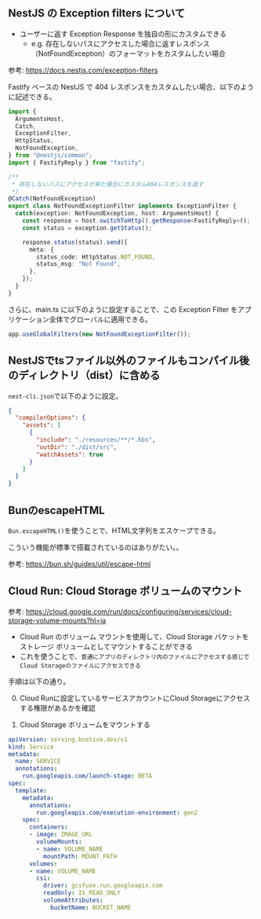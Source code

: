 ## NestJS の Exception filters について

- ユーザーに返す Exception Response を独自の形にカスタムできる
  - e.g. 存在しないパスにアクセスした場合に返すレスポンス（NotFoundException）のフォーマットをカスタムしたい場合

参考: https://docs.nestjs.com/exception-filters

Fastify ベースの NestJS で 404 レスポンスをカスタムしたい場合、以下のように記述できる。

```ts
import {
  ArgumentsHost,
  Catch,
  ExceptionFilter,
  HttpStatus,
  NotFoundException,
} from "@nestjs/common";
import { FastifyReply } from "fastify";

/**
 * 存在しないパスにアクセスが来た場合にカスタム404レスポンスを返す
 */
@Catch(NotFoundException)
export class NotFoundExceptionFilter implements ExceptionFilter {
  catch(exception: NotFoundException, host: ArgumentsHost) {
    const response = host.switchToHttp().getResponse<FastifyReply>();
    const status = exception.getStatus();

    response.status(status).send({
      meta: {
        status_code: HttpStatus.NOT_FOUND,
        status_msg: "Not Found",
      },
    });
  }
}
```

さらに、main.ts に以下のように設定することで、この Exception Filter をアプリケーション全体でグローバルに適用できる。

```ts
app.useGlobalFilters(new NotFoundExceptionFilter());
```

## NestJSでtsファイル以外のファイルもコンパイル後のディレクトリ（dist）に含める

`nest-cli.json`で以下のように設定。

```json
{
  "compilerOptions": {
    "assets": [
      {
        "include": "./resources/**/*.hbs",
        "outDir": "./dist/src",
        "watchAssets": true
      }
    ]
  }
}
```

## BunのescapeHTML

`Bun.escapeHTML()`を使うことで、HTML文字列をエスケープできる。

こういう機能が標準で搭載されているのはありがたい。。

参考: https://bun.sh/guides/util/escape-html

## Cloud Run: Cloud Storage ボリュームのマウント

参考: https://cloud.google.com/run/docs/configuring/services/cloud-storage-volume-mounts?hl=ja

- Cloud Run のボリューム マウントを使用して、Cloud Storage バケットをストレージ ボリュームとしてマウントすることができる
- これを使うことで、`普通にアプリのディレクトリ内のファイルにアクセスする感じでCloud Storageのファイルにアクセスできる`

手順は以下の通り。

0. Cloud Runに設定しているサービスアカウントにCloud Storageにアクセスする権限があるかを確認

1. Cloud Storage ボリュームをマウントする

```yaml
apiVersion: serving.knative.dev/v1
kind: Service
metadata:
  name: SERVICE
  annotations:
    run.googleapis.com/launch-stage: BETA
spec:
  template:
    metadata:
      annotations:
        run.googleapis.com/execution-environment: gen2
    spec:
      containers:
      - image: IMAGE_URL
        volumeMounts:
        - name: VOLUME_NAME
          mountPath: MOUNT_PATH
      volumes:
      - name: VOLUME_NAME
        csi:
          driver: gcsfuse.run.googleapis.com
          readOnly: IS_READ_ONLY
          volumeAttributes:
            bucketName: BUCKET_NAME
```
